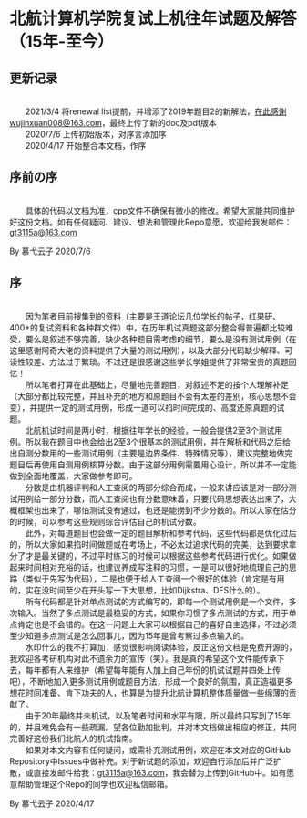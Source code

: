 # 北航计算机学院复试上机往年试题及解答（15年-至今）  
## 更新记录  
<br>&emsp;&emsp;2021/3/4 将renewal list提前，并增添了2019年题目2的新解法，在此感谢wujinxuan008@163.com，最终上传了新的doc及pdf版本
<br>&emsp;&emsp;2020/7/6 上传初始版本，对序言添加序
<br>&emsp;&emsp;2020/4/17 开始整合本文档，作序
## 序前の序
<br>&emsp;&emsp;具体的代码以文档为准，cpp文件不确保有微小的修改。希望大家能共同维护好这份文档。如有任何疑问、建议、想法和管理此Repo意愿，欢迎给我发邮件：gt3115a@163.com

By 慕弋云子 2020/7/6
## 序
<br>&emsp;&emsp;因为笔者目前搜集到的资料（主要是王道论坛几位学长的帖子，红果研、400+的复试资料和各种群文件）中，在历年机试真题这部分整合得普遍都比较难受，要么是叙述不够完善，缺少各种题目需考虑的细节，要么是没有测试用例（在这里感谢阿奇大佬的资料提供了大量的测试用例），以及大部分代码缺少解释、可读性较差、方法过于繁琐。不过还是很感谢这些学长学姐提供了非常宝贵的真题回忆！
<br>&emsp;&emsp;所以笔者打算在此基础上，尽量地完善题目，对叙述不足的按个人理解补足（大部分都比较完整，并且补充的地方和原题目不会有太差的差别，核心思想不会变），并提供一定的测试用例，形成一道可以掐时间完成的、高度还原真题的试题。
<br>&emsp;&emsp;北航机试时间是两小时，根据往年学长的经验，一般会提供2至3个测试用例。所以我在题目中也会给出2至3个很基本的测试用例，并在解析和代码之后给出自测分数用的一些测试用例（主要是边界条件、特殊情况等），建议完整地做完题目后再使用自测用例核算分数。由于这部分用例需要用心设计，所以并不一定能做到全面地覆盖，大家做参考即可。
<br>&emsp;&emsp;分数是由机器评判和人工查阅的两部分综合而成，一般来讲应该是对一部分测试用例给一部分分数，而人工查阅也有分数意味着，只要代码思想表达出来了，大概框架也出来了，哪怕测试没有通过，也还是能捞到不少分数的。所以大家在估分的时候，可以参考这些规则综合评估自己的机试分数。
<br>&emsp;&emsp;此外，对每道题目也会做一定的题目解析和参考代码，这些代码都是优化过后的，所以大家如果掐时间做题或在考场上，不必太过追求代码的完美，达到要求拿分了才是最关键的，不过平时练习的时候可以根据这些参考代码进行优化。如果做起来时间相对充裕的话，也建议养成写注释的习惯，一是可以很好地梳理自己的思路（类似于先写伪代码），二是也便于给人工查阅一个很好的体验（肯定是有用的，实在没时间至少在开头写一下大思想，比如Dijkstra、DFS什么的）。
<br>&emsp;&emsp;所有代码都是针对单点测试的方式编写的，即每一个测试用例是一个文件，多次输入。当然了多点测试是最稳妥的方式，如果你习惯了多点测试的方式，用于单点肯定也是不会错的。在这一问题上大家可以根据自己的喜好自主选择，不过必须至少知道多点测试是怎么回事儿，因为15年是曾考察过多点输入的。
<br>&emsp;&emsp;水印什么的我不打算加，感觉很影响阅读体验，反正这份文档是免费开源的，我欢迎各考研机构对此不遗余力的宣传（笑）。我是真的希望这个文件能传承下去，每年都有人来维护（希望每年能有人加上自己年份的机试试题并四处上传吧），不断地加入更多测试用例或题目方法，形成一个良好的氛围，真正造福更多想花时间准备、肯下功夫的人，也算是为提升北航计算机整体质量做一些绵薄的贡献了。
<br>&emsp;&emsp;由于20年最终并未机试，以及笔者时间和水平有限，所以最终只写到了15年的，并且难免会有一些疏漏。望各位勤加批判，并对本文档做出相应的修正，共同完善好这份我们北航人的机试指南。
<br>&emsp;&emsp;如果对本文内容有任何疑问，或需补充测试用例，欢迎在本文对应的GitHub Repository中Issues中做补充。对于新试题的添加，欢迎自行添加后并广泛扩散，或直接发邮件给我：gt3115a@163.com，我会替为上传到GitHub中。如有愿意帮助管理这个Repo的同学也欢迎私信邮箱。

By 慕弋云子
2020/4/17
